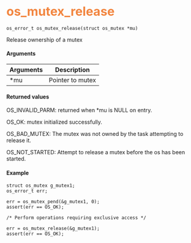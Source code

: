 ## <font color="#F2853F" style="font-size:24pt">os_mutex_release</font>

```no-highlight
os_error_t os_mutex_release(struct os_mutex *mu)
```

Release ownership of a mutex


#### Arguments

| Arguments | Description |
|-----------|-------------|
| *mu|  Pointer to mutex  |

#### Returned values
OS_INVALID_PARM: returned when *mu is NULL on entry.

OS_OK: mutex initialized successfully.

OS_BAD_MUTEX: The mutex was not owned by the task attempting to release it.

OS_NOT_STARTED: Attempt to release a mutex before the os has been started.


#### Example


```no-highlight
struct os_mutex g_mutex1;
os_error_t err;

err = os_mutex_pend(&g_mutex1, 0);
assert(err == OS_OK);

/* Perform operations requiring exclusive access */

err = os_mutex_release(&g_mutex1);
assert(err == OS_OK);
```

